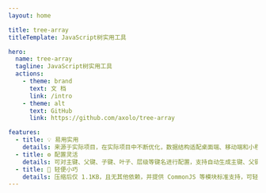 ```yaml
---
layout: home

title: tree-array
titleTemplate: JavaScript树实用工具

hero:
  name: tree-array
  tagline: JavaScript树实用工具
  actions:
    - theme: brand
      text: 文 档
      link: /intro
    - theme: alt
      text: GitHub
      link: https://github.com/axolo/tree-array

features:
  - title: 💡 易用实用
    details: 来源于实际项目，在实际项目中不断优化，数据结构适配桌面端、移动端和小程序的 tree、cascader、picker 等常见组件，确保实用。
  - title: ⚙️ 配置灵活
    details: 可对主键、父键、子键、叶子、层级等键名进行配置，支持自动生成主键、父键、叶子、层级等关键数据，满足不同项目需求。
  - title: 🔌 轻便小巧
    details: 压缩后仅 1.1KB，且无其他依赖，并提供 CommonJS 等模块标准支持，可轻松嵌入到项目中。
---
```

